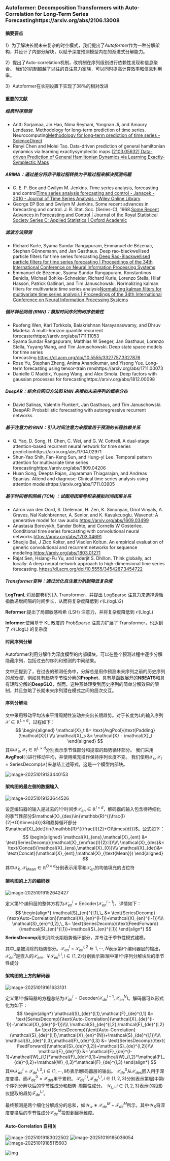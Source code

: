 ### Autoformer: Decomposition Transformers with Auto-Correlation for Long-Term Series Forecastinghttps://arxiv.org/abs/2106.13008

#### 摘要要点

1）为了解决长期未来复杂的时空模式，我们提出了*Autoformer*作为一种分解架构，并设计了内部分解块，以赋予深度预测模型内在的渐进式分解能力。

2）提出了Auto-correlation机制，改机制在序列级别进行依赖性发现和信息聚合。 我们的机制超越了以往的自注意力家族，可以同时提高计算效率和信息利用率。

3）Autoformer在长期设置下实现了38%的相对改进

#### 重要的文献

##### 经典时序预测

- Antti Sorjamaa, Jin Hao, Nima Reyhani, Yongnan Ji, and Amaury Lendasse. Methodology for long-term prediction of time series. Neurocomputing[Methodology for long-term prediction of time series - ScienceDirect](https://www.sciencedirect.com/science/article/pii/S0925231207001610)
- Renyi Chen and Molei Tao. Data-driven prediction of general hamiltonian dynamics via learning exactlysymplectic maps.[[2103.05632\] Data-driven Prediction of General Hamiltonian Dynamics via Learning Exactly-Symplectic Maps](https://arxiv.org/abs/2103.05632)

##### ARIMA：通过差分将非平稳过程转换为平稳过程来解决预测问题

- G. E. P. Box and Gwilym M. Jenkins. Time series analysis, forecasting and control[Time series analysis forecasting and control - Janacek - 2010 - Journal of Time Series Analysis - Wiley Online Library](https://onlinelibrary.wiley.com/doi/full/10.1111/j.1467-9892.2009.00643.x)
- George EP Box and Gwilym M Jenkins. Some recent advances in forecasting and control. J. R. Stat. Soc. (Series-C), 1968.[Some Recent Advances in Forecasting and Control | Journal of the Royal Statistical Society Series C: Applied Statistics | Oxford Academic](https://academic.oup.com/jrsssc/article/23/2/158/6953499?login=false)

##### 滤波方法预测

- Richard Kurle, Syama Sundar Rangapuram, Emmanuel de Bézenac, Stephan Günnemann, and Jan Gasthaus. Deep rao-blackwellised particle filters for time series forecasting.[Deep Rao-Blackwellised particle filters for time series forecasting | Proceedings of the 34th International Conference on Neural Information Processing Systems](https://dl.acm.org/doi/10.5555/3495724.3497013)
- Emmanuel de Bézenac, Syama Sundar Rangapuram, Konstantinos Benidis, Michael Bohlke-Schneider, Richard Kurle, Lorenzo Stella, Hilaf Hasson, Patrick Gallinari, and Tim Januschowski. Normalizing kalman filters for multivariate time series analysis[Normalizing kalman filters for multivariate time series analysis | Proceedings of the 34th International Conference on Neural Information Processing Systems](https://dl.acm.org/doi/10.5555/3495724.3495976)

##### 循环神经网络 (RNN)：模拟时间序列的时序依赖性

- Ruofeng Wen, Kari Torkkola, Balakrishnan Narayanaswamy, and Dhruv Madeka. A multi-horizon quantile recurrent forecasterhttps://arxiv.org/abs/1711.11053
- Syama Sundar Rangapuram, Matthias W Seeger, Jan Gasthaus, Lorenzo Stella, Yuyang Wang, and Tim Januschowski. Deep state space models for time series forecasting.https://dl.acm.org/doi/10.5555/3327757.3327876
- Rose Yu, Stephan Zheng, Anima Anandkumar, and Yisong Yue. Long-term forecasting using tensor-train rnnshttps://arxiv.org/abs/1711.00073
- Danielle C Maddix, Yuyang Wang, and Alex Smola. Deep factors with gaussian processes for forecastinghttps://arxiv.org/abs/1812.00098

##### DeepAR：结合自回归方法和 RNN 来模拟未来序列的概率分布

- David Salinas, Valentin Flunkert, Jan Gasthaus, and Tim Januschowski. DeepAR: Probabilistic forecasting with autoregressive recurrent networks

##### 基于注意力的 RNN：引入时间注意力来探索用于预测的长程依赖关系

- Q. Yao, D. Song, H. Chen, C. Wei, and G. W. Cottrell. A dual-stage attention-based recurrent neural network for time series predictionhttps://arxiv.org/abs/1704.02971
- Shun-Yao Shih, Fan-Keng Sun, and Hung-yi Lee. Temporal pattern attention for multivariate time series forecastinghttps://arxiv.org/abs/1809.04206
- Huan Song, Deepta Rajan, Jayaraman Thiagarajan, and Andreas Spanias. Attend and diagnose: Clinical time series analysis using attention modelshttps://arxiv.org/abs/1711.03905

##### 基于时间卷积网络 (TCN) ：试图用因果卷积来模拟时间因果关系

- Aäron van den Oord, S. Dieleman, H. Zen, K. Simonyan, Oriol Vinyals, A. Graves, Nal Kalchbrenner, A. Senior, and K. Kavukcuoglu. Wavenet: A generative model for raw audio.https://arxiv.org/abs/1609.03499
- Anastasia Borovykh, Sander Bohte, and Cornelis W Oosterlee. Conditional time series forecasting with convolutional neural networks.https://arxiv.org/abs/1703.04691
- Shaojie Bai, J Zico Kolter, and Vladlen Koltun. An empirical evaluation of generic convolutional and recurrent networks for sequence modeling.https://arxiv.org/abs/1803.01271
-  Rajat Sen, Hsiang-Fu Yu, and Inderjit S. Dhillon. Think globally, act locally: A deep neural network approach to high-dimensional time series forecasting. https://dl.acm.org/doi/10.5555/3454287.3454722

##### Transformer变种：通过优化自注意力机制降低复杂度

**LogTranL**:将局部卷积引入 Transformer，并提出 LogSparse 注意力来选择遵循指数递增间隔的时间步长，从而将复杂度降低到 𝒪(L(log⁡L)2)

**Reformer**:提出了局部敏感哈希 (LSH) 注意力，并将复杂度降低到 𝒪(Llog⁡L)

**Informer**:使用基于 KL 散度的 ProbSparse 注意力扩展了 Transformer，也达到了 𝒪(Llog⁡L) 的复杂度

#### 时间序列分解

Autoformer利用分解作为深度模型的内部模块，可以在整个预测过程中逐步分解隐藏序列，包括过去的序列和预测的中间结果。

文中还提到了，在过去的预测任务中，分解总是用作预测未来序列之前的历史序列的*预处理*，例如具有趋势季节性分解的**Prophet**、具有基函数展开的**NBEATS**和具有矩阵分解的**DeepGLO**，然而，这种预处理受到历史序列的简单分解效果的限制，并且忽略了长期未来序列潜在模式之间的层次交互。

#### 序列分解块

文中采用移动平均法来平滑周期性波动并突出长期趋势。对于长度为$L$的输入序列$\mathcal{X}\in\mathbb{R}^{L\times{d}}$，过程如下：
$$
\begin{aligned}
\mathcal{X}_t &= \text{AvgPool}(\text{Padding}(\mathcal{X})) \\\\
\mathcal{X}_s &= \mathcal{X} - \mathcal{X}_t
\end{aligned}
$$
其中$\mathcal{X}_s,\mathcal{X}_t\in\mathbb{R}^{L\times{d}}$分别表示季节性部分和提取的趋势循环部分。 我们采用**AvgPool**(⋅)进行移动平均，并使用填充操作保持序列长度不变。 我们使用$\mathcal{X}_s,\mathcal{X}_t=\text{SeriesDecomp}(\mathcal{X})$来总结上述等式，这是一个模型内部块。

<img src="..\image\image-20251019133440153.png" alt="image-20251019133440153" />

#### 架构图的最左侧的数据输入

<img src="..\image\image-20251019133644526.png" alt="image-20251019133644526"  />

设定编码器的输入是过去的$I$个时间步$\mathcal{X}_{en}\in{\mathbb{R}^{I\times{d}}}$，解码器的输入包含待待细化的季节性部分$\mathcal{X}_{des}\in{\mathbb{R}^{(\frac{I}{2}+O)\times{d}}}$和趋势循环部分$\mathcal{X}_{det}\in{\mathbb{R}^{(\frac{I}{2}+O)\times{d}}}$。公式如下：
$$
\begin{aligned}
\mathcal{X}_{ens},\mathcal{X}_{ent} &= \text{SeriesDecomp}(\mathcal{X}_{en\frac{I}{2}:I})\\\\
\mathcal{X}_{des}&= \text{Concat}(\mathcal{X}_{ens},\mathcal{X}_{0})\\\\
\mathcal{X}_{det}&= \text{Concat}(\mathcal{X}_{ent},\mathcal{X}_{\text{Mean}})
\end{aligned}
$$
其中$\mathcal{X}_{0},\mathcal{X}_{\text{Mean}}\in{\mathbb{R}^{O\times{d}}}$分别表示用零和$\mathcal{X}_{en}$的均值填充的占位符

#### 架构图的上方的编码器

<img src="..\image\image-20251019152642427.png" alt="image-20251019152642427" />

定义第$l$个编码层的整体方程为$\mathcal{X}_{en}^l=\text{Encoder}(\mathcal{X}_{en}^{l-1})$。详情如下：
$$
\begin{align*}
\mathcal{S}_{en}^{l,1},\_ &= \text{SeriesDecomp}(\text{Auto-Correlation}(\mathcal{X}_{en}^{l-1})+\mathcal{X}_{en}^{l-1})\\\\
\mathcal{S}_{en}^{l,2},\_ &= \text{SeriesDecomp}(\text{FeedForward}(\mathcal{S}_{en}^{l,1})+\mathcal{S}_{en}^{l,1})
\end{align*}
$$
**SeriesDecomp**用来消除长期趋势循环部分，并专注于季节性模式建模。

其中\_是被消除的趋势部分。$\mathcal{X}_{en}^{l}=\mathcal{S}_{en}^{l,2}\in{1,\cdots,N}$表示第$l$个编码器层的输出，$\mathcal{X}_{en}^{0}$是嵌入的$\mathcal{X}_{en}$。￥$\mathcal{S}_{en}^{l,i},i\in{\{1,2\}}$分别表示第$l$层中第$i$个序列分解块后的季节性成分

#### 架构图的上方的解码器

<img src="..\image\image-20251019161633131.png" alt="image-20251019161633131" />

定义第$l$个解码器的方程总结为$\mathcal{X}_{de}^l=\text{Decoder}(\mathcal{X}_{de}^{l-1},\mathcal{X}_{en}^{N})$。解码器可以形式化为如下：
$$
\begin{align*}
\mathcal{S}_{de}^{l,1},\mathcal{F}_{de}^{l,1} &= \text{SeriesDecomp}(\text{Auto-Correlation}(\mathcal{X}_{de}^{l-1})+\mathcal{X}_{de}^{l-1})\\\\
\mathcal{S}_{de}^{l,2},\mathcal{F}_{de}^{l,2} &= \text{SeriesDecomp}(\text{Auto-Correlation}(\mathcal{S}_{de}^{l,1},\mathcal{X}_{en}^{N})+\mathcal{S}_{de}^{l,1})\\\\
\mathcal{S}_{de}^{l,3},\mathcal{F}_{de}^{l,3} &= \text{SeriesDecomp}(\text{
FeedForward}(\mathcal{S}_{de}^{l,2})+\mathcal{S}_{de}^{l,2})\\\\
\mathcal{F}_{de}^{l} &= \mathcal{F}_{de}^{l-1}+\mathcal{W}_{l,1}*\mathcal{F}_{de}^{l,1}+\mathcal{W}_{l,2}*\mathcal{F}_{de}^{l,2}+\mathcal{W}_{l,3}*\mathcal{F}_{de}^{l,3}
\end{align*}
$$
其中$\mathcal{X}_{de}^l=\mathcal{S}_{de}^{l,3},l∈\{1,⋯,M\}$表示l解码器层的输出。 $\mathcal{X}_{de}^0$从$\mathcal{X}_{des}$嵌入用于深度变换，而$\mathcal{F}_{de}^{0}=\mathcal{X}_{det}$用于累积。 $\mathcal{S}_{de}^{l,i},\mathcal{F}_{de}^{l,i},i∈\{1,2,3\}$分别表示第$l$层中第$i$个序列分解块后的季节性成分和趋势-周期性成分。 $\mathcal{W}_{l,i},i∈\{1,2,3\}$表示i的投影仪提取的趋势$\mathcal{F}_{de}^{l,i}$。

最终预测是两个细化分解成分的总和，如$\mathcal{W}_{\mathcal{S}}∗\mathcal{X}_{de}^M+\mathcal{F}_{de}^M$所示，其中$\mathcal{W}_S$将深度变换后的季节性成分$\mathcal{X}_{de}^M$投影到目标维度。

#### Auto-Correlation 自相关

<img src="..\image\image-20251019183022502.png" alt="image-20251019183022502" />

<img src="..\image\image-20251019185036054.png" alt="image-20251019185036054" />

<img src="..\image\image-20251019185115603.png" alt="image-20251019185115603" />

![img](https://github.com/thuml/Autoformer/raw/main/pic/results.png)
